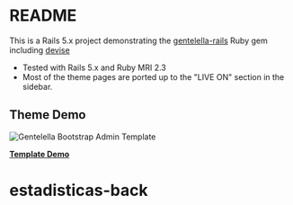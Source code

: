 # README

This is a Rails 5.x project demonstrating the [gentelella-rails](https://github.com/mwlang/gentelella-rails) Ruby gem including [devise](https://github.com/plataformatec/devise)

* Tested with Rails 5.x and Ruby MRI 2.3
* Most of the theme pages are ported up to the "LIVE ON" section in the sidebar.

## Theme Demo
![Gentelella Bootstrap Admin Template](https://github.com/mwlang/gentelella-rails-demo/blob/master/public/images/gentelella-admin-template-preview.jpg "Gentelella Theme Browser Preview")

**[Template Demo](https://colorlib.com/polygon/gentelella/index.html)**
# estadisticas-back
